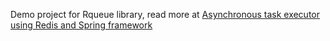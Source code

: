 Demo project for Rqueue library, read more at [Asynchronous task executor using Redis and Spring framework](https://dzone.com/articles/asynchronous-task-executor-using-redis-and-spring)
